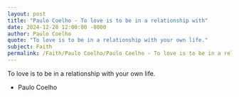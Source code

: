 ```yaml
---
layout: post
title: "Paulo Coelho - To love is to be in a relationship with"
date: 2024-12-28 12:00:00 -0000
author: Paulo Coelho
quote: "To love is to be in a relationship with your own life."
subject: Faith
permalink: /Faith/Paulo Coelho/Paulo Coelho - To love is to be in a relationship with
---
```


To love is to be in a relationship with your own life.

- Paulo Coelho
